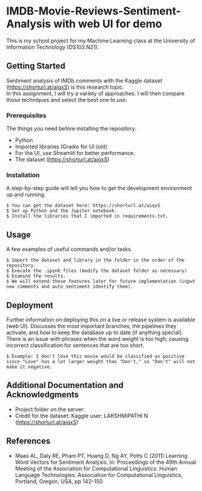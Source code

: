 # IMDB-Movie-Reviews-Sentiment-Analysis with web UI for demo

This is my school project for my Machine Learning class at the University of Information Technology (DS103.N21).

## Getting Started

Sentiment analysis of IMDb comments with the Kaggle dataset (https://shorturl.at/aiqxS) is this research topic. <br />
In this assignment, I will try a variety of approaches. I will then compare those techniques and select the best one to use. 
### Prerequisites

The things you need before installing the repository.

* Python
* Imported libraries (Gradio for UI (old)
* For the UI, use Streamlit for better performance.
* The dataset (https://shorturl.at/aiqxS)

### Installation

A step-by-step guide will tell you how to get the development environment up and running.

```
$ You can get the dataset here: https://shorturl.at/aiqxS 
$ Set up Python and the Jupiter notebook.
$ Install the libraries that I imported in requirements.txt.
```

## Usage

A few examples of useful commands and/or tasks.

```
$ Import the dataset and library in the folder in the order of the repository.
$ Execute the .ipynb files (modify the dataset folder as necessary)
$ Examine the results.
$ We will extend these features later for future implementation (input new comments and auto sentiment identify them).
```

## Deployment

Further information on deploying this on a live or release system is available (web UI). Discusses the most important branches, the pipelines they activate, and how to keep the database up to date (if anything special). <br />
There is an issue with phrases when the word weight is too high, causing incorrect classification for sentences that are too short.
```
$ Example: I don't love this movie would be classified as positive since "Love" has a lot larger weight than "Don't," so "Don't" will not make it negative.
```
## Additional Documentation and Acknowledgments

* Project folder on the server:
* Credit for the dataset: Kaggle user: LAKSHMIPATHI N (https://shorturl.at/aiqxS)

## References

* Maas AL, Daly RE, Pham PT, Huang D, Ng AY, Potts C (2011) Learning Word Vectors for Sentiment Analysis. In: Proceedings of the 49th Annual Meeting of the Association for Computational Linguistics: Human Language Technologies. Association for Computational Linguistics, Portland, Oregon, USA, pp 142–150
